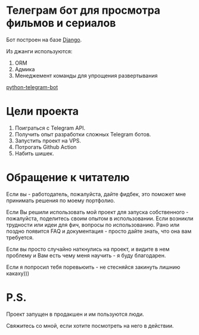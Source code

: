 # Телеграм бот для просмотра фильмов и сериалов

Бот построен на базе [Django](https://github.com/django/django).

Из джанги используются:
1. ORM
2. Адмика
3. Менеджемент команды для упрощения развертывания

[python-telegram-bot](https://github.com/python-telegram-bot/python-telegram-bot)

# Цели проекта
1. Поиграться с Telegram API.
2. Получить опыт разработки сложных Telegram ботов.
3. Запустить проект на VPS.
4. Потрогать Github Action
5. Набить шишек.

# Обращение к читателю

Если вы - работодатель, пожалуйста, дайте фидбек, это поможет мне принимать решения по моему портфолио.

Если Вы решили использовать мой проект для запуска собственного - пожалуйста, поделитесь своим опытом в использовании. Если возникли трудности или идеи для фич, вопросы по использованию.
Рано или поздно появится FAQ и документация - просто дайте знать, что она вам требуется.

Если вы просто случайно наткнулись на проект, и видите в нем проблему и Вам есть чему меня научить - я буду благодарен.

Если я попросил тебя поревьюить - не стесняйся закинуть лишнию какаху)))

# P.S.
Проект запущен в продакшен и им пользуются люди.

Свяжитесь со мной, если хотите посмотреть на него в действии.
